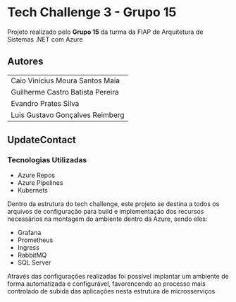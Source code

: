 
# Tech Challenge 3 - Grupo 15

Projeto realizado pelo **Grupo 15** da turma da FIAP de Arquitetura de Sistemas .NET com Azure


## Autores

||
|--|
| Caio Vinícius Moura Santos Maia |
| Guilherme Castro Batista Pereira |
| Evandro Prates Silva |
| Luis Gustavo Gonçalves Reimberg |


## UpdateContact

### Tecnologias Utilizadas
- Azure Repos
- Azure Pipelines
- Kubernets

Dentro da estrutura do tech challenge, este projeto se destina a todos os arquivos de configuração para build e implementação dos recursos necessários na montagem do ambiente dentro da Azure, sendo eles:
- Grafana
- Prometheus
- Ingress
- RabbitMQ
- SQL Server

Através das configurações realizadas foi possível implantar um ambiente de forma automatizada e configurável, favorencendo ao processo mais controlado de subida das aplicações nesta estrutura de microsserviços

